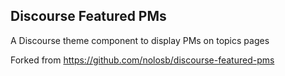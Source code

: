 ## Discourse Featured PMs

A Discourse theme component to display PMs on topics pages

Forked from https://github.com/nolosb/discourse-featured-pms
